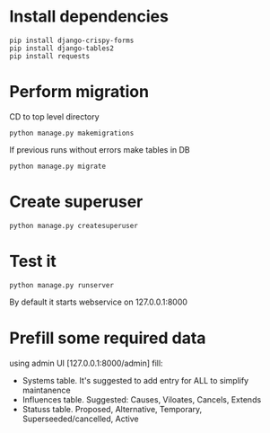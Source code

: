 # Install dependencies
```
pip install django-crispy-forms
pip install django-tables2
pip install requests
```


# Perform migration
CD to top level directory
```
python manage.py makemigrations
```
If previous runs without errors make tables in DB
```
python manage.py migrate
```

# Create superuser
```
python manage.py createsuperuser
```

# Test it
```
python manage.py runserver
```
By default it starts webservice on 127.0.0.1:8000

# Prefill some required data
using admin UI [127.0.0.1:8000/admin] fill: 
- Systems table. It's suggested to add entry for ALL to simplify maintanence
- Influences table. Suggested: Causes, Viloates, Cancels, Extends
- Statuss table. Proposed, Alternative, Temporary, Superseeded/cancelled, Active